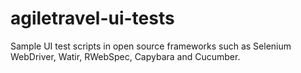 # agiletravel-ui-tests

Sample UI test scripts in open source frameworks such as Selenium WebDriver, Watir, RWebSpec, Capybara and Cucumber.


